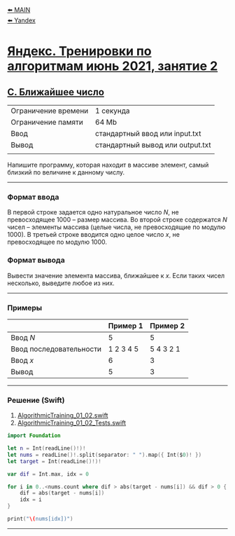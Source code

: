 [⬅️ MAIN][main]<br>[⬅️ Yandex][Yandex]  

[main]: ./../../../README.md
[Yandex]: ./../../README.md
[Yandex_AT_01_02_orig]: https://contest.yandex.ru/contest/27472
[Yandex_AT_01_02_C]: https://contest.yandex.ru/contest/27472/problems/C/


# [Яндекс. Тренировки по алгоритмам июнь 2021, занятие 2][Yandex_AT_01_02_orig]
## [C. Ближайшее число][Yandex_AT_01_02_C]

|||
|--------------------|---------------------------------|
|Ограничение времени |1 секунда                        |
|Ограничение памяти  |64 Mb                            |
|Ввод                |стандартный ввод или input.txt   |
|Вывод               |стандартный вывод или output.txt |
|||


Напишите программу, которая находит в массиве элемент, самый близкий по величине к  данному числу.


---
### Формат ввода
В первой строке задается одно натуральное число ${N}$, не превосходящее ${1000}$ – размер массива. Во второй строке содержатся ${N}$ чисел – элементы массива (целые числа, не превосходящие по модулю ${1000}$). В третьей строке вводится одно целое число ${x}$, не превосходящее по модулю ${1000}$.


### Формат вывода
Вывести значение элемента массива, ближайшее к ${x}$. Если таких чисел несколько, выведите любое из них.


---
### Примеры
|                       |Пример 1   |Пример 2   |
|-----------------------|-----------|-----------|
|Ввод ${N}$             |5          |5          |
|Ввод последовательности|1 2 3 4 5  |5 4 3 2 1  |
|Ввод ${x}$             |6          |3          |
|Вывод                  |5          |3          |


---
### Решение (Swift)
[AlgorithmicTraining_01_02]: ./../../YandexTasks.Swift/YandexTasks/Sources/YandexTasks/AlgorithmicTraining_01_02.swift

[AlgorithmicTraining_01_02_Tests]: ./../../YandexTasks.Swift/YandexTasks/Tests/YandexTasksTests/AlgorithmicTraining_01_02_Tests.swift

1. [AlgorithmicTraining_01_02.swift][AlgorithmicTraining_01_02]
2. [AlgorithmicTraining_01_02_Tests.swift][AlgorithmicTraining_01_02_Tests]

```swift
import Foundation

let n = Int(readLine()!)!
let nums = readLine()!.split(separator: " ").map({ Int($0)! })
let target = Int(readLine()!)!

var dif = Int.max, idx = 0

for i in 0..<nums.count where dif > abs(target - nums[i]) && dif > 0 {
    dif = abs(target - nums[i])
    idx = i
}

print("\(nums[idx])")
```


---